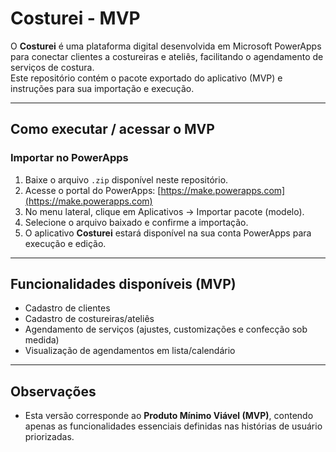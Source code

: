# Costurei - MVP

O **Costurei** é uma plataforma digital desenvolvida em Microsoft PowerApps para conectar clientes a costureiras e ateliês, facilitando o agendamento de serviços de costura.  
Este repositório contém o pacote exportado do aplicativo (MVP) e instruções para sua importação e execução.

---

## Como executar / acessar o MVP

### Importar no PowerApps
1. Baixe o arquivo `.zip` disponível neste repositório.  
2. Acesse o portal do PowerApps: [https://make.powerapps.com](https://make.powerapps.com)  
3. No menu lateral, clique em Aplicativos → Importar pacote (modelo).  
4. Selecione o arquivo baixado e confirme a importação.  
5. O aplicativo **Costurei** estará disponível na sua conta PowerApps para execução e edição.

---

## Funcionalidades disponíveis (MVP)
- Cadastro de clientes  
- Cadastro de costureiras/ateliês  
- Agendamento de serviços (ajustes, customizações e confecção sob medida)  
- Visualização de agendamentos em lista/calendário  

---

## Observações  
- Esta versão corresponde ao **Produto Mínimo Viável (MVP)**, contendo apenas as funcionalidades essenciais definidas nas histórias de usuário priorizadas.  